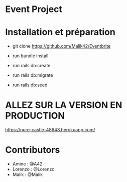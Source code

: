 # Event Project


# Installation et préparation

* git clone https://github.com/Malik42/Eventbrite

* run  bundle install

* run rails db:create

* run rails db:migrate

* run rails db:seed

# ALLEZ SUR LA VERSION EN PRODUCTION

https://pure-castle-48643.herokuapp.com/

# Contributors
- Amine : @A42
- Lorenzo : @Lorenzo
- Malik : @Malik
